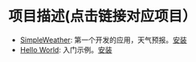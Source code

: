 # 项目描述(点击链接对应项目）

- [SimpleWeather](https://github.com/summit4you/BID/tree/master/SimpleWeather): 第一个开发的应用，天气预报。[安装](https://fir.im/fs6z)
- [Hello World](https://github.com/summit4you/BID/tree/master/Hello%20World): 入门示例。[安装](https://fir.im/qr6z)
